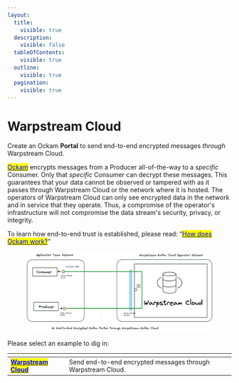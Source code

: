 ```yaml
---
layout:
  title:
    visible: true
  description:
    visible: false
  tableOfContents:
    visible: true
  outline:
    visible: true
  pagination:
    visible: true
---
```


# Warpstream Cloud

Create an Ockam **Portal** to send end-to-end encrypted messages _through_ Warpstream Cloud.

[<mark style="color:blue;">Ockam</mark>](../../../) encrypts messages from a Producer all-of-the-way to a _specific_ Consumer. Only that _specific_ Consumer can decrypt these messages. This guarantees that your data cannot be observed or tampered with as it passes through Warpstream Cloud or the network where it is hosted. The operators of Warpstream Cloud can only see encrypted data in the network and in service that they operate. Thus, a compromise of the operator's infrastructure will not compromise the data stream's security, privacy, or integrity.

To learn how end-to-end trust is established, please read: “[<mark style="color:blue;">How does Ockam work?</mark>](../../../how-does-ockam-work.md)”

<figure><img src="../../../.gitbook/assets/Warpstream_cloud.png" alt=""><figcaption></figcaption></figure>

Please select an example to dig in:

<table data-card-size="large" data-view="cards"><thead><tr><th></th><th></th></tr></thead><tbody><tr><td><a href="warpstream.md"><mark style="color:blue;"><strong>Warpstream Cloud</strong></mark></a></td><td>Send end-to-end encrypted messages through Warpstream Cloud.</td></tr></tbody></table>